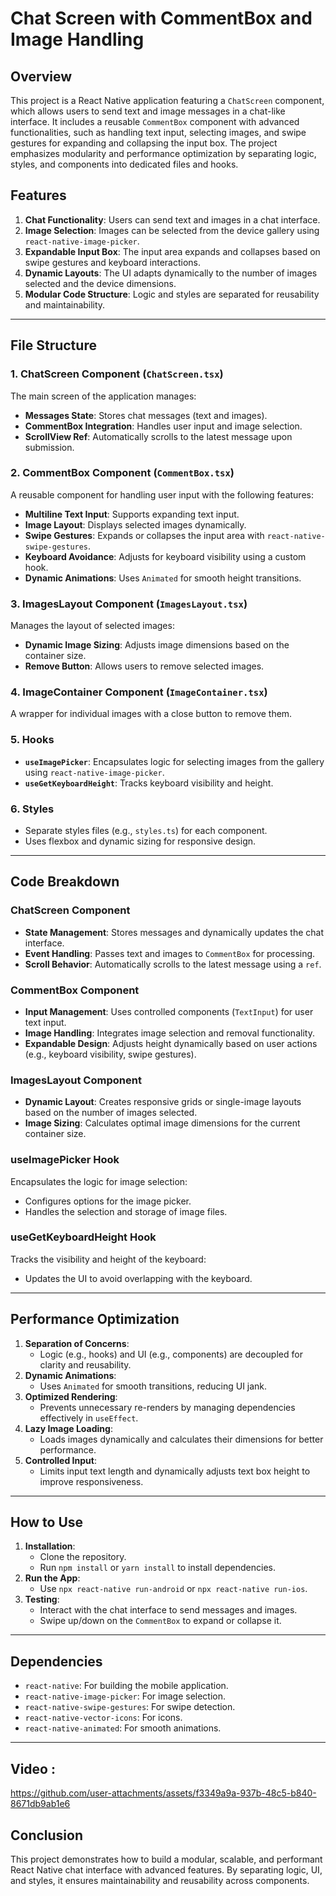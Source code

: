 # Chat Screen with CommentBox and Image Handling

## Overview
This project is a React Native application featuring a `ChatScreen` component, which allows users to send text and image messages in a chat-like interface. It includes a reusable `CommentBox` component with advanced functionalities, such as handling text input, selecting images, and swipe gestures for expanding and collapsing the input box. The project emphasizes modularity and performance optimization by separating logic, styles, and components into dedicated files and hooks.

## Features
1. **Chat Functionality**: Users can send text and images in a chat interface.
2. **Image Selection**: Images can be selected from the device gallery using `react-native-image-picker`.
3. **Expandable Input Box**: The input area expands and collapses based on swipe gestures and keyboard interactions.
4. **Dynamic Layouts**: The UI adapts dynamically to the number of images selected and the device dimensions.
5. **Modular Code Structure**: Logic and styles are separated for reusability and maintainability.

---

## File Structure

### 1. **ChatScreen Component** (`ChatScreen.tsx`)
The main screen of the application manages:
- **Messages State**: Stores chat messages (text and images).
- **CommentBox Integration**: Handles user input and image selection.
- **ScrollView Ref**: Automatically scrolls to the latest message upon submission.

### 2. **CommentBox Component** (`CommentBox.tsx`)
A reusable component for handling user input with the following features:
- **Multiline Text Input**: Supports expanding text input.
- **Image Layout**: Displays selected images dynamically.
- **Swipe Gestures**: Expands or collapses the input area with `react-native-swipe-gestures`.
- **Keyboard Avoidance**: Adjusts for keyboard visibility using a custom hook.
- **Dynamic Animations**: Uses `Animated` for smooth height transitions.

### 3. **ImagesLayout Component** (`ImagesLayout.tsx`)
Manages the layout of selected images:
- **Dynamic Image Sizing**: Adjusts image dimensions based on the container size.
- **Remove Button**: Allows users to remove selected images.

### 4. **ImageContainer Component** (`ImageContainer.tsx`)
A wrapper for individual images with a close button to remove them.

### 5. **Hooks**
- **`useImagePicker`**: Encapsulates logic for selecting images from the gallery using `react-native-image-picker`.
- **`useGetKeyboardHeight`**: Tracks keyboard visibility and height.

### 6. **Styles**
- Separate styles files (e.g., `styles.ts`) for each component.
- Uses flexbox and dynamic sizing for responsive design.

---

## Code Breakdown

### ChatScreen Component
- **State Management**: Stores messages and dynamically updates the chat interface.
- **Event Handling**: Passes text and images to `CommentBox` for processing.
- **Scroll Behavior**: Automatically scrolls to the latest message using a `ref`.

### CommentBox Component
- **Input Management**: Uses controlled components (`TextInput`) for user text input.
- **Image Handling**: Integrates image selection and removal functionality.
- **Expandable Design**: Adjusts height dynamically based on user actions (e.g., keyboard visibility, swipe gestures).

### ImagesLayout Component
- **Dynamic Layout**: Creates responsive grids or single-image layouts based on the number of images selected.
- **Image Sizing**: Calculates optimal image dimensions for the current container size.

### useImagePicker Hook
Encapsulates the logic for image selection:
- Configures options for the image picker.
- Handles the selection and storage of image files.

### useGetKeyboardHeight Hook
Tracks the visibility and height of the keyboard:
- Updates the UI to avoid overlapping with the keyboard.

---

## Performance Optimization
1. **Separation of Concerns**:
   - Logic (e.g., hooks) and UI (e.g., components) are decoupled for clarity and reusability.
2. **Dynamic Animations**:
   - Uses `Animated` for smooth transitions, reducing UI jank.
3. **Optimized Rendering**:
   - Prevents unnecessary re-renders by managing dependencies effectively in `useEffect`.
4. **Lazy Image Loading**:
   - Loads images dynamically and calculates their dimensions for better performance.
5. **Controlled Input**:
   - Limits input text length and dynamically adjusts text box height to improve responsiveness.

---

## How to Use
1. **Installation**:
   - Clone the repository.
   - Run `npm install` or `yarn install` to install dependencies.
2. **Run the App**:
   - Use `npx react-native run-android` or `npx react-native run-ios`.
3. **Testing**:
   - Interact with the chat interface to send messages and images.
   - Swipe up/down on the `CommentBox` to expand or collapse it.

---

## Dependencies
- `react-native`: For building the mobile application.
- `react-native-image-picker`: For image selection.
- `react-native-swipe-gestures`: For swipe detection.
- `react-native-vector-icons`: For icons.
- `react-native-animated`: For smooth animations.

---
## Video :

https://github.com/user-attachments/assets/f3349a9a-937b-48c5-b840-8671db9ab1e6

## Conclusion
This project demonstrates how to build a modular, scalable, and performant React Native chat interface with advanced features. By separating logic, UI, and styles, it ensures maintainability and reusability across components.

